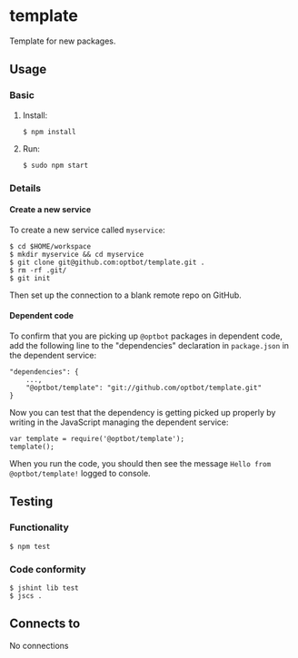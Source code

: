 template
===
Template for new packages.

Usage
---
### Basic
1.  Install:
    
        $ npm install

2.  Run:

        $ sudo npm start
       
### Details
#### Create a new service
To create a new service called `myservice`:

    $ cd $HOME/workspace
    $ mkdir myservice && cd myservice
    $ git clone git@github.com:optbot/template.git .
    $ rm -rf .git/
    $ git init

Then set up the connection to a blank remote repo on GitHub.

#### Dependent code
To confirm that you are picking up `@optbot` packages in
dependent code, add the following line to the "dependencies"
declaration in `package.json` in the dependent service:

    "dependencies": {
        ...,
        "@optbot/template": "git://github.com/optbot/template.git"
    }

Now you can test that the dependency is getting picked up properly
by writing in the JavaScript managing the dependent service:

    var template = require('@optbot/template');
    template();

When you run the code, you should then see the message `Hello from @optbot/template!`
logged to console.

Testing
---
### Functionality
    $ npm test

### Code conformity
    $ jshint lib test
    $ jscs .

Connects to
---
No connections
